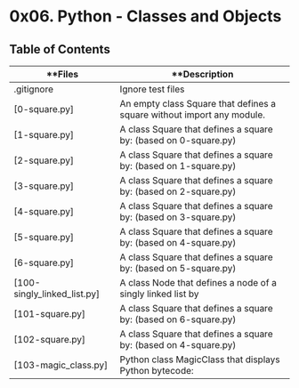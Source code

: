 # 0x06. Python - Classes and Objects


## Table of Contents

 
| **Files |	**Description |
| ------| -------- |
|.gitignore |	Ignore test files |
|[0-square.py]	| An empty class Square that defines a square without import any module. |
|[1-square.py]	| A class Square that defines a square by: (based on 0-square.py) |
|[2-square.py]	| A class Square that defines a square by: (based on 1-square.py) |
|[3-square.py]	| A class Square that defines a square by: (based on 2-square.py) |
|[4-square.py]	| A class Square that defines a square by: (based on 3-square.py) |
|[5-square.py]	| A class Square that defines a square by: (based on 4-square.py) |
|[6-square.py]	| A class Square that defines a square by: (based on 5-square.py) |
|[100-singly_linked_list.py]	| A class Node that defines a node of a singly linked list by |
|[101-square.py]	| A class Square that defines a square by: (based on 6-square.py) |
|[102-square.py]	| A class Square that defines a square by: (based on 4-square.py) |
|[103-magic_class.py] |	Python class MagicClass that displays Python bytecode: |
